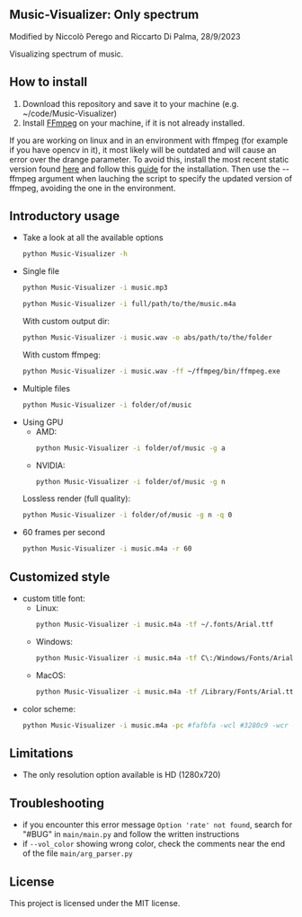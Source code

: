 ## Music-Visualizer: Only spectrum
Modified by Niccolò Perego and Riccarto Di Palma, 28/9/2023

Visualizing spectrum of music.

<!-- [![An example of the visualization](/demo.gif)](https://www.youtube.com/watch?v=OXY-12lkqgE)

### [Demo video](https://www.youtube.com/watch?v=OXY-12lkqgE). -->

## How to install
1. Download this repository and save it to your machine (e.g. ~/code/Music-Visualizer)
2. Install [FFmpeg](https://ffmpeg.org/download.html) on your machine, if it is not already installed.

If you are working on linux and in an environment with ffmpeg (for example if you have opencv in it), it most likely will be outdated and will cause an error over the drange parameter. To avoid this, install the most recent static version found <a href="https://johnvansickle.com/ffmpeg/">here</a> and follow this <a href="https://www.johnvansickle.com/ffmpeg/faq/">guide</a> for the installation. Then use the --ffmpeg argument when lauching the script to specify the updated version of ffmpeg, avoiding the one in the environment.

## Introductory usage
- Take a look at all the available options
    ```sh
    python Music-Visualizer -h
    ```
- Single file
    ```sh
    python Music-Visualizer -i music.mp3
    ```
    ```sh
    python Music-Visualizer -i full/path/to/the/music.m4a
    ```
    With custom output dir:
    ```sh
    python Music-Visualizer -i music.wav -o abs/path/to/the/folder
    ```
    With custom ffmpeg:
    ```sh
    python Music-Visualizer -i music.wav -ff ~/ffmpeg/bin/ffmpeg.exe
    ```
- Multiple files
    ```sh
    python Music-Visualizer -i folder/of/music
    ```
- Using GPU
    - AMD:
        ```sh
        python Music-Visualizer -i folder/of/music -g a
        ```
    - NVIDIA:
        ```sh
        python Music-Visualizer -i folder/of/music -g n
        ```
    Lossless render (full quality):
    ```sh
    python Music-Visualizer -i folder/of/music -g n -q 0
    ```
- 60 frames per second
    ```sh
    python Music-Visualizer -i music.m4a -r 60
    ```

## Customized style
- custom title font:
    - Linux:
        ```sh
        python Music-Visualizer -i music.m4a -tf ~/.fonts/Arial.ttf
        ```
    - Windows:
        ```sh
        python Music-Visualizer -i music.m4a -tf C\:/Windows/Fonts/Arial.ttf
        ```
    - MacOS:
        ```sh
        python Music-Visualizer -i music.m4a -tf /Library/Fonts/Arial.ttf
        ```
- color scheme:
    ```sh
    python Music-Visualizer -i music.m4a -pc #fafbfa -wcl #3280c9 -wcr #32c958 -vc #ee2020
    ```

## Limitations
- The only resolution option available is HD (1280x720)

## Troubleshooting
- if you encounter this error message `Option 'rate' not found`, search for "#BUG" in `main/main.py` and follow the written instructions
- if `--vol_color` showing wrong color, check the comments near the end of the file `main/arg_parser.py`

## License
This project is licensed under the MIT license.
